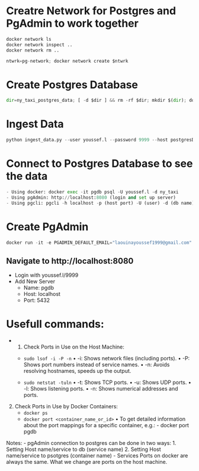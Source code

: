 # Creatre Network for Postgres and PgAdmin to work together
```python
docker network ls
docker network inspect ..
docker network rm ..

ntwrk=pg-network; docker network create $ntwrk
```

# Create Postgres Database
```python
dir=ny_taxi_postgres_data; [ -d $dir ] && rm -rf $dir; mkdir $(dir); docker run -it -e POSTGRES_USER=youssef.l -e POSTGRES_PASSWORD=9999 -e POSTGRES_DB=ny_taxi -v $(pwd)/$(dir):/var/lib/postgresql/data -p 5432:5432 --network=$ntwrk --name=pgdb postgres:13
```

# Ingest Data
```python
python ingest_data.py --user youssef.l --password 9999 --host postgresDB --port 5432 --db ny_taxi --table_name green_taxi_trips --url https://d37ci6vzurychx.cloudfront.net/trip-data/green_tripdata_2021-01.parquet
```

# Connect to Postgres Database to see the data
```python
- Using docker: docker exec -it pgdb psql -U youssef.l -d ny_taxi
- Using pgAdmin: http://localhost:8080 (login and set up server)
- Using pgcli: pgcli -h localhost -p (host port) -U (user) -d (db name)
```

# Create PgAdmin
```python
docker run -it -e PGADMIN_DEFAULT_EMAIL="laouinayoussef1999@gmail.com" -e PGADMIN_DEFAULT_PASSWORD=9999 -p 8080:80 --network=$ntwrk --name=pgadmin dpage/pgadmin4
```

## Navigate to http://localhost:8080
- Login with youssef.l/9999
- Add New Server
    - Name: pgdb
    - Host: localhost
    - Port: 5432

# Usefull commands:

- 1. Check Ports in Use on the Host Machine:
    - ``` sudo lsof -i -P -n ```
    	•	-i: Shows network files (including ports).
        •	-P: Shows port numbers instead of service names.
        •	-n: Avoids resolving hostnames, speeds up the output.

    - ``` sudo netstat -tuln ```
    	•	-t: Shows TCP ports.
        •	-u: Shows UDP ports.
        •	-l: Shows listening ports.
        •	-n: Shows numerical addresses and ports.

2. Check Ports in Use by Docker Containers:
    - ``` docker ps ```
    - ``` docker port <container_name_or_id> ```
        •	To get detailed information about the port mappings for a specific container, e.g.:
            - docker port pgdb

Notes:
    - pgAdmin connection to postgres can be done in two ways:
        1. Setting Host name/service to db (service name)
        2. Setting Host name/service to psotgres (container name)
    - Services Ports on docker are always the same. What we change are ports on the host machine.
    